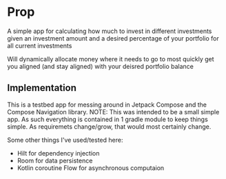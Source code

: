 # Prop

A simple app for calculating how much to invest in different investments given an investment amount and a desired percentage of your portfolio for all current investments

Will dynamically allocate money where it needs to go to most quickly get you aligned (and stay aligned) with your deisred portfolio balance

## Implementation

This is a testbed app for messing around in Jetpack Compose and the Compose Navigation library.
NOTE: This was intended to be a small simple app. As such everything is contained in 1 gradle module to keep things simple. As requiremets change/grow, that would most certainly change.

Some other things I've used/tested here:
- Hilt for dependency injection
- Room for data persistence
- Kotlin coroutine Flow for asynchronous computaion
